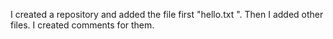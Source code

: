 I created a repository and added the file first "hello.txt ". 
Then I added other files. 
I created comments for them.